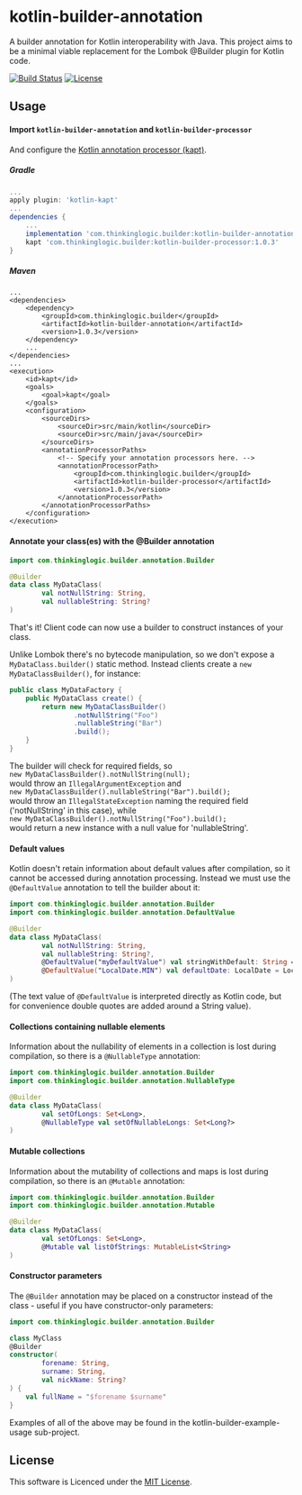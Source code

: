 # kotlin-builder-annotation
A builder annotation for Kotlin interoperability with Java.
This project aims to be a minimal viable replacement for the Lombok @Builder plugin for Kotlin code.

[![Build Status](https://travis-ci.com/ThinkingLogic/kotlin-builder-annotation.svg?branch=master)](https://travis-ci.com/ThinkingLogic/kotlin-builder-annotation)
[![License](https://img.shields.io/badge/license-MIT-blue.svg)](https://opensource.org/licenses/MIT)

## Usage
#### Import `kotlin-builder-annotation` and `kotlin-builder-processor`
And configure the [Kotlin annotation processor (kapt)](https://kotlinlang.org/docs/reference/kapt.html).
##### Gradle
```gradle
...
apply plugin: 'kotlin-kapt'
...
dependencies {
    ...
    implementation 'com.thinkinglogic.builder:kotlin-builder-annotation:1.0.3'
    kapt 'com.thinkinglogic.builder:kotlin-builder-processor:1.0.3'
}
```
##### Maven
```maven
...
<dependencies>
    <dependency>
        <groupId>com.thinkinglogic.builder</groupId>
        <artifactId>kotlin-builder-annotation</artifactId>
        <version>1.0.3</version>
    </dependency>
    ...
</dependencies>
...
<execution>
    <id>kapt</id>
    <goals>
        <goal>kapt</goal>
    </goals>
    <configuration>
        <sourceDirs>
            <sourceDir>src/main/kotlin</sourceDir>
            <sourceDir>src/main/java</sourceDir>
        </sourceDirs>
        <annotationProcessorPaths>
            <!-- Specify your annotation processors here. -->
            <annotationProcessorPath>
                <groupId>com.thinkinglogic.builder</groupId>
                <artifactId>kotlin-builder-processor</artifactId>
                <version>1.0.3</version>
            </annotationProcessorPath>
        </annotationProcessorPaths>
    </configuration>
</execution>

```

#### Annotate your class(es) with the @Builder annotation
```kotlin
import com.thinkinglogic.builder.annotation.Builder

@Builder
data class MyDataClass(
        val notNullString: String,
        val nullableString: String?
)
```
That's it! Client code can now use a builder to construct instances of your class.

Unlike Lombok there's no bytecode manipulation, so we don't expose a `MyDataClass.builder()` static method.
Instead clients create a `new MyDataClassBuilder()`, for instance:

```java
public class MyDataFactory {
    public MyDataClass create() {
        return new MyDataClassBuilder()
                .notNullString("Foo")
                .nullableString("Bar")
                .build();
    }
}
```
The builder will check for required fields, so  
 `new MyDataClassBuilder().notNullString(null);`  
 would throw an `IllegalArgumentException` and  
 `new MyDataClassBuilder().nullableString("Bar").build();`  
 would throw an `IllegalStateException` naming the required field ('notNullString' in this case), while  
 `new MyDataClassBuilder().notNullString("Foo").build();`  
 would return a new instance with a null value for 'nullableString'.

#### Default values
Kotlin doesn't retain information about default values after compilation, so it cannot be accessed during annotation processing. 
Instead we must use the `@DefaultValue` annotation to tell the builder about it: 
```kotlin
import com.thinkinglogic.builder.annotation.Builder
import com.thinkinglogic.builder.annotation.DefaultValue

@Builder
data class MyDataClass(
        val notNullString: String,
        val nullableString: String?,
        @DefaultValue("myDefaultValue") val stringWithDefault: String = "myDefaultValue",
        @DefaultValue("LocalDate.MIN") val defaultDate: LocalDate = LocalDate.MIN
)
```
(The text value of `@DefaultValue` is interpreted directly as Kotlin code, but for convenience double quotes are added around a String value).

#### Collections containing nullable elements
Information about the nullability of elements in a collection is lost during compilation, so there is a `@NullableType` annotation:
```kotlin
import com.thinkinglogic.builder.annotation.Builder
import com.thinkinglogic.builder.annotation.NullableType

@Builder
data class MyDataClass(
        val setOfLongs: Set<Long>,
        @NullableType val setOfNullableLongs: Set<Long?>
)
```

#### Mutable collections
Information about the mutability of collections and maps is lost during compilation, so there is an `@Mutable` annotation:
```kotlin
import com.thinkinglogic.builder.annotation.Builder
import com.thinkinglogic.builder.annotation.Mutable

@Builder
data class MyDataClass(
        val setOfLongs: Set<Long>,
        @Mutable val listOfStrings: MutableList<String>
)
```

#### Constructor parameters
The `@Builder` annotation may be placed on a constructor instead of the class - useful if you have constructor-only parameters:
```kotlin
import com.thinkinglogic.builder.annotation.Builder

class MyClass
@Builder
constructor(
        forename: String,
        surname: String,
        val nickName: String?
) {
    val fullName = "$forename $surname"
}
```  
Examples of all of the above may be found in the kotlin-builder-example-usage sub-project.
## License
This software is Licenced under the [MIT License](LICENSE.md).

